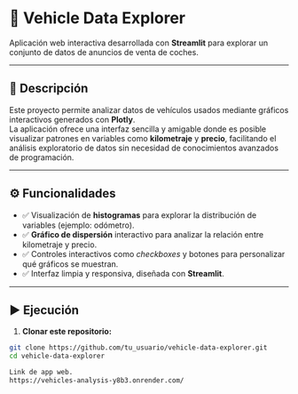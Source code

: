 # 🚗 Vehicle Data Explorer

Aplicación web interactiva desarrollada con **Streamlit** para explorar un conjunto de datos de anuncios de venta de coches.

---

## 📌 Descripción

Este proyecto permite analizar datos de vehículos usados mediante gráficos interactivos generados con **Plotly**.  
La aplicación ofrece una interfaz sencilla y amigable donde es posible visualizar patrones en variables como **kilometraje** y **precio**, facilitando el análisis exploratorio de datos sin necesidad de conocimientos avanzados de programación.

---

## ⚙️ Funcionalidades

- ✅ Visualización de **histogramas** para explorar la distribución de variables (ejemplo: odómetro).  
- ✅ **Gráfico de dispersión** interactivo para analizar la relación entre kilometraje y precio.  
- ✅ Controles interactivos como *checkboxes* y botones para personalizar qué gráficos se muestran.  
- ✅ Interfaz limpia y responsiva, diseñada con **Streamlit**.  

---

## ▶️ Ejecución

1. **Clonar este repositorio:**
```bash
git clone https://github.com/tu_usuario/vehicle-data-explorer.git
cd vehicle-data-explorer

Link de app web.
https://vehicles-analysis-y8b3.onrender.com/
